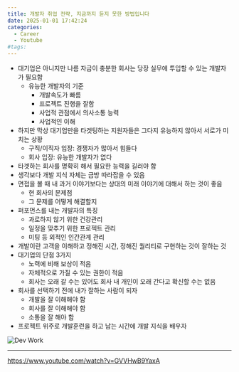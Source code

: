 ```yaml
---
title: 개발자 취업 전략, 지금까지 듣지 못한 방법입니다
date: 2025-01-01 17:42:24
categories:
  - Career
  - Youtube
#tags:
---
```

- 대기업은 아니지만 나름 자금이 충분한 회사는 당장 실무에 투입할 수 있는 개발자가 필요함
    - 유능한 개발자의 기준
        - 개발속도가 빠름
        - 프로젝트 진행을 잘함
        - 사업적 관점에서 의사소통 능력
        - 사업적인 이해
- 하지만 막상 대기업만을 타겟팅하는 지원자들은 그다지 유능하지 않아서 서로가 미치는 상황
    - 구직/이직자 입장: 경쟁자가 많아서 힘들다
    - 회사 입장: 유능한 개발자가 없다
- 타겟하는 회사를 명확히 해서 필요한 능력을 길러야 함
- 생각보다 개발 지식 자체는 금방 따라잡을 수 있음
- 면접을 볼 때 내 과거 이야기보다는 상대의 미래 이야기에 대해서 하는 것이 좋음
    - 현 회사의 문제점
    - 그 문제를 어떻게 해결할지
- 퍼포먼스를 내는 개발자의 특징
    - 과로하지 않기 위한 건강관리
    - 일정을 맞추기 위한 프로젝트 관리
    - 미팅 등 외적인 인간관계 관리
- 개발이란 고객을 이해하고 정해진 시간, 정해진 퀄리티로 구현하는 것이 잘하는 것
- 대기업의 단점 3가지
    - 노력에 비해 보상이 적음
    - 자체적으로 가질 수 있는 권한이 적음
    - 회사는 오래 갈 수는 있어도 회사 내 개인이 오래 간다고 확신할 수는 없음
- 회사를 선택하기 전에 내가 잘하는 사람이 되자
    - 개발을 잘 이해해야 함
    - 회사를 잘 이해해야 함
    - 소통을 잘 해야 함
- 프로젝트 위주로 개발훈련을 하고 남는 시간에 개발 지식을 배우자

![Dev Work](/images/dev-work-graph.png)

---

https://www.youtube.com/watch?v=GVVHwB9YaxA